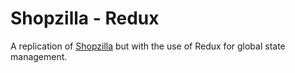 # Shopzilla - Redux
A replication of [Shopzilla](https://github.com/ayeshag7/Shopzilla) but with the use of Redux for global state management.